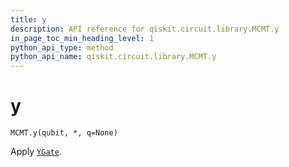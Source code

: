 ```yaml
---
title: y
description: API reference for qiskit.circuit.library.MCMT.y
in_page_toc_min_heading_level: 1
python_api_type: method
python_api_name: qiskit.circuit.library.MCMT.y
---
```


# y

<span id="qiskit.circuit.library.MCMT.y" />

`MCMT.y(qubit, *, q=None)`

Apply [`YGate`](qiskit.circuit.library.YGate "qiskit.circuit.library.YGate").


